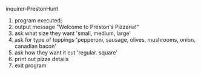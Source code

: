 inquirer-PrestonHunt

1. program executed;
2. output message "Welcome to Preston's Pizzaria!"
3. ask what size they want 'small, medium, large'
4. ask for type of toppings 'pepperoni, sausage, olives, mushrooms, onion, canadian bacon'
5. ask how they want it cut 'regular. square'
6. print out pizza details 
7. exit program